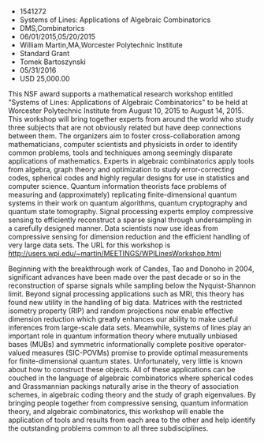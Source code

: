 
* 1541272
* Systems of Lines: Applications of Algebraic Combinatorics
* DMS,Combinatorics
* 06/01/2015,05/20/2015
* William Martin,MA,Worcester Polytechnic Institute
* Standard Grant
* Tomek Bartoszynski
* 05/31/2016
* USD 25,000.00

This NSF award supports a mathematical research workshop entitled "Systems of
Lines: Applications of Algebraic Combinatorics" to be held at Worcester
Polytechnic Institute from August 10, 2015 to August 14, 2015. This workshop
will bring together experts from around the world who study three subjects that
are not obviously related but have deep connections between them. The organizers
aim to foster cross-collaboration among mathematicians, computer scientists and
physicists in order to identify common problems, tools and techniques among
seemingly disparate applications of mathematics. Experts in algebraic
combinatorics apply tools from algebra, graph theory and optimization to study
error-correcting codes, spherical codes and highly regular designs for use in
statistics and computer science. Quantum information theorists face problems of
measuring and (approximately) replicating finite-dimensional quantum systems in
their work on quantum algorithms, quantum cryptography and quantum state
tomography. Signal processing experts employ compressive sensing to efficiently
reconstruct a sparse signal through undersampling in a carefully designed
manner. Data scientists now use ideas from compressive sensing for dimension
reduction and the efficient handling of very large data sets. The URL for this
workshop is http://users.wpi.edu/~martin/MEETINGS/WPILinesWorkshop.html

Beginning with the breakthrough work of Candes, Tao and Donoho in 2004,
significant advances have been made over the past decade or so in the
reconstruction of sparse signals while sampling below the Nyquist-Shannon limit.
Beyond signal processing applications such as MRI, this theory has found new
utility in the handling of big data. Matrices with the restricted isometry
property (RIP) and random projections now enable effective dimension reduction
which greatly enhances our ability to make useful inferences from large-scale
data sets. Meanwhile, systems of lines play an important role in quantum
information theory where mutually unbiased bases (MUBs) and symmetric
informationally complete positive operator-valued measures (SIC-POVMs) promise
to provide optimal measurements for finite-dimensional quantum states.
Unfortunately, very little is known about how to construct these objects. All of
these applications can be couched in the language of algebraic combinatorics
where spherical codes and Grassmannian packings naturally arise in the theory of
association schemes, in algebraic coding theory and the study of graph
eigenvalues. By bringing people together from compressive sensing, quantum
information theory, and algebraic combinatorics, this workshop will enable the
application of tools and results from each area to the other and help identify
the outstanding problems common to all three subdisciplines.
